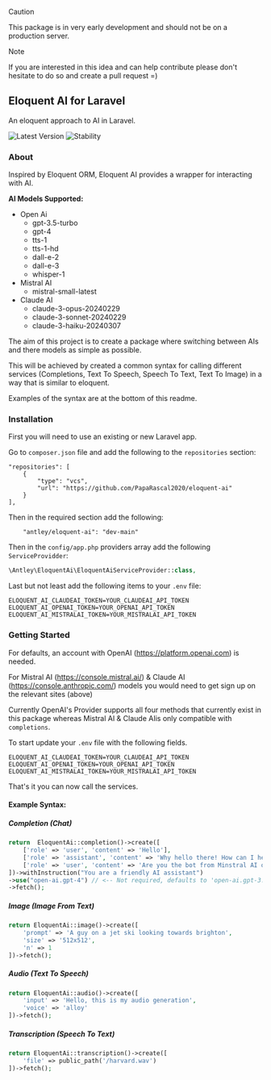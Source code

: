 > [!CAUTION]
> This package is in very early development and should not be on a production server.

> [!NOTE]  
> If you are interested in this idea and can help contribute please don't hesitate to 
> do so and create a pull request =)

## Eloquent AI for Laravel
An eloquent approach to AI in Laravel.

![Latest Version](https://img.shields.io/badge/Version-0.0.2-blue)
![Stability](https://img.shields.io/badge/Stability-alpha-red)

### About
Inspired by Eloquent ORM, Eloquent AI provides a wrapper for interacting with AI.

**AI Models Supported:**

- Open Ai
  - gpt-3.5-turbo
  - gpt-4
  - tts-1
  - tts-1-hd
  - dall-e-2
  - dall-e-3
  - whisper-1
- Mistral AI
  - mistral-small-latest
- Claude AI
   - claude-3-opus-20240229
   - claude-3-sonnet-20240229
   - claude-3-haiku-20240307

The aim of this project is to create a package where switching between
AIs and there models as simple as possible.

This will be achieved by created a common syntax for calling different services
(Completions, Text To Speech, Speech To Text, Text To Image) in a way that is similar to eloquent.

Examples of the syntax are at the bottom of this readme.

### Installation

First you will need to use an existing or new Laravel app.

Go to `composer.json` file and add the following to the `repositories` section:

```array
"repositories": [
    {
        "type": "vcs",
        "url": "https://github.com/PapaRascal2020/eloquent-ai"
    }
],
```
Then in the required section add the following:

```array
    "antley/eloquent-ai": "dev-main"
```

Then in the `config/app.php` providers array add the following `ServiceProvidder`:

```php
\Antley\EloquentAi\EloquentAiServiceProvider::class,
```

Last but not least add the following items to your `.env` file:

```dotenv
ELOQUENT_AI_CLAUDEAI_TOKEN=YOUR_CLAUDEAI_API_TOKEN
ELOQUENT_AI_OPENAI_TOKEN=YOUR_OPENAI_API_TOKEN
ELOQUENT_AI_MISTRALAI_TOKEN=YOUR_MISTRALAI_API_TOKEN
```

### Getting Started

For defaults, an account with OpenAI (https://platform.openai.com) is needed.

For Mistral AI (https://console.mistral.ai/) & Claude AI (https://console.anthropic.com/)
models you would need to get sign up on the relevant sites (above)

Currently OpenAI's Provider supports all four methods that currently exist in this package
whereas Mistral AI & Claude AIis only compatible with `completions`. 

To start update your `.env` file with the following fields.

```dotenv
ELOQUENT_AI_CLAUDEAI_TOKEN=YOUR_CLAUDEAI_API_TOKEN
ELOQUENT_AI_OPENAI_TOKEN=YOUR_OPENAI_API_TOKEN
ELOQUENT_AI_MISTRALAI_TOKEN=YOUR_MISTRALAI_API_TOKEN
```
That's it you can now call the services.

#### Example Syntax:

##### Completion (Chat)

```php
return  EloquentAi::completion()->create([
    ['role' => 'user', 'content' => 'Hello'],
    ['role' => 'assistant', 'content' => 'Why hello there! How can I help?'],
    ['role' => 'user', 'content' => 'Are you the bot from Minstral AI or Open AI?'],
])->withInstruction("You are a friendly AI assistant")
->use("open-ai.gpt-4") // <-- Not required, defaults to 'open-ai.gpt-3.5-turbo'..
->fetch();
```
##### Image (Image From Text)

```php
return EloquentAi::image()->create([
    'prompt' => 'A guy on a jet ski looking towards brighton',
    'size' => '512x512',
    'n' => 1 
])->fetch();
```
##### Audio (Text To Speech)

```php
return EloquentAi::audio()->create([
    'input' => 'Hello, this is my audio generation',
    'voice' => 'alloy'
])->fetch();
```
##### Transcription (Speech To Text)

```php
return EloquentAi::transcription()->create([
    'file' => public_path('/harvard.wav')
])->fetch();
```


